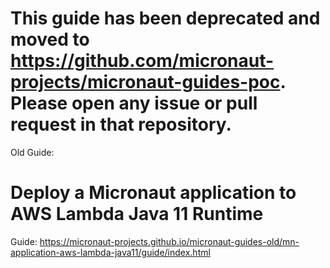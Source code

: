 # This guide has been deprecated and moved to https://github.com/micronaut-projects/micronaut-guides-poc. Please open any issue or pull request in that repository.

Old Guide: 

# Deploy a Micronaut application to AWS Lambda Java 11 Runtime

Guide: https://micronaut-projects.github.io/micronaut-guides-old/mn-application-aws-lambda-java11/guide/index.html

